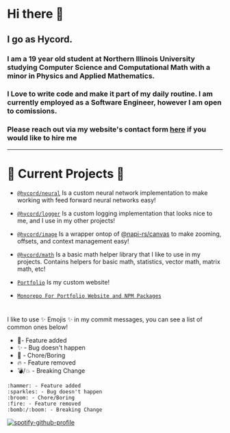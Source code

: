 # Hi there 👋

## I go as Hycord.

### I am a 19 year old student at Northern Illinois University studying Computer Science and Computational Math with a minor in Physics and Applied Mathematics.
### I Love to write code and make it part of my daily routine. I am currently employed as a Software Engineer, however I am open to comissions.
### Please reach out via my website's contact form [here](https://masen.dev/contact) if you would like to hire me

---
# 🔭 Current Projects 🔭


- [`@hycord/neural`](https://npmjs.org/package/@hycord/neural) Is a custom neural network implementation to make working with feed forward neural networks easy!
- [`@hycord/logger`](https://npmjs.org/package/@hycord/logger) Is a custom logging implementation that looks nice to me, and I use in my other projects!
- [`@hycord/image`](https://npmjs.org/package/@hycord/image) Is a wrapper ontop of [@napi-rs/canvas](https://npmjs.org/package/@napi-rs/canvas) to make zooming, offsets, and context management easy!
- [`@hycord/math`](https://npmjs.org/package/@hycord/math) Is a basic math helper library that I like to use in my projects. Contains helpers for basic math, statistics, vector math, matrix math, etc!


- [`Portfolio`](https://masen.dev) Is my custom website!
    
- [`Monorepo For Portfolio Website and NPM Packages`](https://github.com/hycord/monorepo)

#

I like to use ✨ Emojis ✨ in my commit messages,
you can see a list of common ones below!

- 🔨- Feature added
- ✨ - Bug doesn't happen
- 🧹 - Chore/Boring
- 🔥 - Feature removed
- 💣/💥 - Breaking Change

```
:hammer: - Feature added
:sparkles: - Bug doesn't happen
:broom: - Chore/Boring
:fire: - Feature removed
:bomb:/:boom: - Breaking Change
```

[![spotify-github-profile](https://spotify-github-profile.vercel.app/api/view?uid=31y4vizdkb23gag4e47lysodjfoi&cover_image=true&theme=novatorem&bar_color=9ef9ff&bar_color_cover=true)](https://github.com/kittinan/spotify-github-profile)
